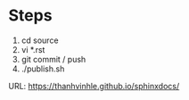 Steps
=====

1. cd source
2. vi *.rst
3. git commit / push
4. ./publish.sh

URL: https://thanhvinhle.github.io/sphinxdocs/
